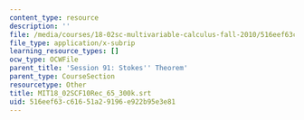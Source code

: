 ```yaml
---
content_type: resource
description: ''
file: /media/courses/18-02sc-multivariable-calculus-fall-2010/516eef63c61651a29196e922b95e3e81_MIT18_02SCF10Rec_65_300k.vtt
file_type: application/x-subrip
learning_resource_types: []
ocw_type: OCWFile
parent_title: 'Session 91: Stokes'' Theorem'
parent_type: CourseSection
resourcetype: Other
title: MIT18_02SCF10Rec_65_300k.srt
uid: 516eef63-c616-51a2-9196-e922b95e3e81
---
```

